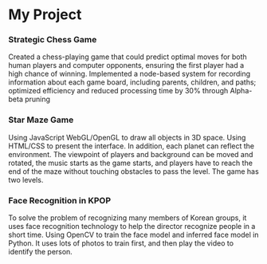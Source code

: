 # My Project
### Strategic Chess Game
Created a chess-playing game that could predict optimal moves for both human players and computer opponents, ensuring the first player had a high chance of winning. Implemented a node-based system for recording information about each game board, including parents, children, and paths; optimized efficiency and reduced processing time by 30% through Alpha-beta pruning
### Star Maze Game
Using JavaScript WebGL/OpenGL to draw all objects in 3D space. Using HTML/CSS to present the interface. In addition, each planet can reflect the environment. The viewpoint of players and background can be moved and rotated, the music starts as the game starts, and players have to reach the end of the maze without touching obstacles to pass the level. The game has two levels.
### Face Recognition in KPOP
To solve the problem of recognizing many members of Korean groups, it uses face recognition technology to help the director recognize people in a short time. Using OpenCV to train the face model and inferred face model in Python. It uses lots of photos to train first, and then play the video to identify the person.
